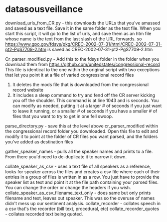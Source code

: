 # datasousveillance

download_urls_from_CR.py - this downloads the URLs that you've amassed and saved as a text file. 
Save it in the same folder as the text file. When you start this script, it will go to the list of urls, and save them as an htm file whose name is the text from the last slash of the URL forwards. so https://www.gpo.gov/fdsys/pkg/CREC-2002-07-31/html/CREC-2002-07-31-pt2-PgS7709-2.htm is saved as CREC-2002-07-31-pt2-PgS7709-2.htm

Cr_parser_modified.py - Add this to the fdsys folder in the folder when you download them from https://github.com/unitedstates/congressional-record
This file is identical to the one within the original script with two exceptions that let you point it at a file of varied congressional record files
1) It deletes the mods file that is downloaded from the congressional record website
2) It includes a sleep command to try and fend off the CR server kicking you off the shoulder. This command is at line 1043 and is seconds. 
You can modify as needed, putting it at a larger # of seconds if you just want to leave it running, or a smaller # of seconds if you have a smaller # of files that you want to try to get in one fell swoop.

parse_directory.py - save this at the level above cr_parser_modified within the congressional record folder you downloaded.
Open this file to edit and modify it to point at the folder of CR files you want parsed, and the folders you've added as destination files 

gather_speaker_names - pulls all the speaker names and prints to a file. From there you'd need to de-duplicate it to narrow it down. 

collate_speaker_as_csv - uses a text file of all speakers as a reference, looks for speaker across the files and creates a csv file where each of their entries in a group of files is written in as a row. You just have to provide the speaker list as text and point it at the file path containing your parsed files. You can change the order or change the headers if you wish.
collate_speaker_as_csv_filename_text_only - does same but only prints filename and text, leaves out speaker. This was so the overuse of names didn't mess up our sentiment analysis.
collate_recorder - collates speech in a csv that's the recorder (bill text, procedural, etc)
collate_recorder_quotes - collates recorded text being quoted. 
